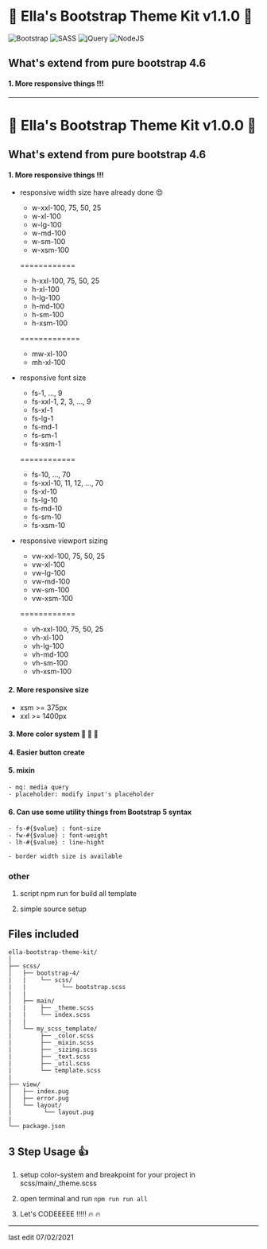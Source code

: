 # :clap: Ella's Bootstrap Theme Kit v1.1.0 :clap:

<!-- 
![Bootstrap](https://img.shields.io/badge/bootstrap%20-b98aff.svg?&style=for-the-badge&logo=bootstrap&logoColor=white)
![SASS](https://img.shields.io/badge/SASS%20-hotpink.svg?&style=for-the-badge&logo=SASS&logoColor=white)
![jQuery](https://img.shields.io/badge/jquery%20-%230769AD.svg?&style=for-the-badge&logo=jquery&logoColor=white)
![NodeJS](https://img.shields.io/badge/node.js%20-70BC4F.svg?&style=for-the-badge&logo=node.js&logoColor=white)
-->

![Bootstrap](https://img.shields.io/badge/bootstrap%20-v4.6-b98aff.svg?&style=flat&logo=bootstrap&logoColor=white)
![SASS](https://img.shields.io/badge/SASS-v5.0.0-hotpink.svg?&style=flat&logo=SASS&logoColor=white)
![jQuery](https://img.shields.io/badge/jquery%20-v3.5.1-%230769AD.svg?&style=flat&logo=jquery&logoColor=white)
![NodeJS](https://img.shields.io/badge/node.js%20-v14.15.1-70BC4F.svg?&style=flat&logo=node.js&logoColor=white)

## What's extend from pure bootstrap 4.6
#### 1. More responsive things !!!
    
--- 
# :clap: Ella's Bootstrap Theme Kit v1.0.0 :clap:
 
## What's extend from pure bootstrap 4.6
#### 1. More responsive things !!!
  - responsive width size have already done :heart_eyes:
  
    - w-xxl-100, 75, 50, 25
    - w-xl-100
    - w-lg-100
    - w-md-100
    - w-sm-100
    - w-xsm-100
    
    ============
    
    - h-xxl-100, 75, 50, 25
    - h-xl-100
    - h-lg-100
    - h-md-100
    - h-sm-100
    - h-xsm-100
        
    =============
    
    - mw-xl-100
    - mh-xl-100
    
  - responsive font size
    
    - fs-1, ..., 9
    - fs-xxl-1, 2, 3, ..., 9
    - fs-xl-1
    - fs-lg-1
    - fs-md-1
    - fs-sm-1
    - fs-xsm-1
    
     ============

    - fs-10, ..., 70
    - fs-xxl-10, 11, 12, ..., 70
    - fs-xl-10
    - fs-lg-10
    - fs-md-10
    - fs-sm-10
    - fs-xsm-10
  
  - responsive viewport sizing
    
    - vw-xxl-100, 75, 50, 25
    - vw-xl-100
    - vw-lg-100
    - vw-md-100
    - vw-sm-100
    - vw-xsm-100
    
     ============
    
    - vh-xxl-100, 75, 50, 25
    - vh-xl-100
    - vh-lg-100
    - vh-md-100
    - vh-sm-100
    - vh-xsm-100      

#### 2. More responsive size
  - xsm >= 375px
  - xxl >= 1400px

#### 3. More color system :rainbow: :rainbow: :rainbow: 

#### 4. Easier button create

#### 5. mixin
    - mq: media query
    - placeholder: modify input's placeholder

#### 6. Can use some utility things from Bootstrap 5 syntax
    - fs-#{$value} : font-size
    - fw-#{$value} : font-weight
    - lh-#{$value} : line-hight

    - border width size is available
    
### other
1. script npm run for build all template

2. simple source setup

## Files included

```
ella-bootstrap-theme-kit/
│   
├── scss/
│   ├── bootstrap-4/
|   |    └── scss/
|   |          └── bootstrap.scss
|   |
│   ├── main/
|   |    ├── _theme.scss
|   |    └── index.scss
|   |         
│   └── my_scss_template/
|        ├── _color.scss
|        ├── _mixin.scss
|        ├── _sizing.scss
|        ├── _text.scss
|        ├── _util.scss
|        └── template.scss
|              
├── view/
│   ├── index.pug
│   ├── error.pug
│   └── layout/
|         └── layout.pug
|
└── package.json
```

## 3 Step Usage :+1:

1. setup color-system and breakpoint for your project in scss/main/_theme.scss

2. open terminal and run ``npm run run all``

3. Let's CODEEEEE !!!!! :fire: :fire:

---

last edit 07/02/2021
